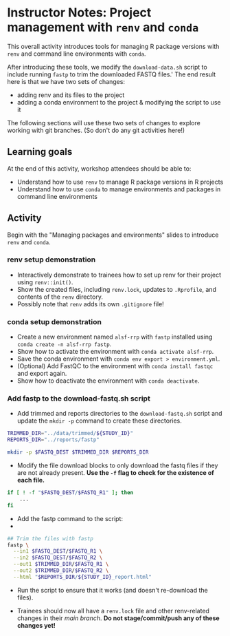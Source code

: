 # Instructor Notes: Project management with `renv` and `conda`

This overall activity introduces tools for managing R package versions with `renv` and command line environments with `conda`.

After introducing these tools, we modify the `download-data.sh` script to include running `fastp` to trim the downloaded FASTQ files.'
The end result here is that we have two sets of changes:

- adding renv and its files to the project
- adding a conda environment to the project & modifying the script to use it

The following sections will use these two sets of changes to explore working with git branches.
(So don't do any git activities here!)

## Learning goals

At the end of this activity, workshop attendees should be able to:

* Understand how to use `renv` to manage R package versions in R projects
* Understand how to use `conda` to manage environments and packages in command line environments


## Activity


Begin with the "Managing packages and environments" slides to introduce `renv` and `conda`.

### renv setup demonstration

* Interactively demonstrate to trainees how to set up renv for their project using `renv::init()`.
* Show the created files, including `renv.lock`, updates to `.Rprofile`, and contents of the `renv` directory.
* Possibly note that `renv` adds its own `.gitignore` file!

### conda setup demonstration

* Create a new environment named `alsf-rrp` with `fastp` installed using `conda create -n alsf-rrp fastp`.
* Show how to activate the environment with `conda activate alsf-rrp`.
* Save the conda environment with `conda env export > environment.yml`.
* (Optional) Add FastQC to the environment with `conda install fastqc` and export again.
* Show how to deactivate the environment with `conda deactivate`.

### Add fastp to the download-fastq.sh script

* Add trimmed and reports directories to the `download-fastq.sh` script and update the `mkdir -p` command to create these directories.

```bash
TRIMMED_DIR="../data/trimmed/${STUDY_ID}"
REPORTS_DIR="../reports/fastp"

mkdir -p $FASTQ_DEST $TRIMMED_DIR $REPORTS_DIR
```

* Modify the file download blocks to only download the fastq files if they are not already present.
**Use the `-f` flag to check for the existence of each file.**

```bash
if [ ! -f "$FASTQ_DEST/$FASTQ_R1" ]; then
    ...
fi
```

* Add the fastp command to the script:
*
```bash
## Trim the files with fastp
fastp \
  --in1 $FASTQ_DEST/$FASTQ_R1 \
  --in2 $FASTQ_DEST/$FASTQ_R2 \
  --out1 $TRIMMED_DIR/$FASTQ_R1 \
  --out2 $TRIMMED_DIR/$FASTQ_R2 \
  --html "$REPORTS_DIR/${STUDY_ID}_report.html"
```

* Run the script to ensure that it works (and doesn't re-download the files).

* Trainees should now all have a `renv.lock` file and other renv-related changes in their _main branch_.
**Do not stage/commit/push any of these changes yet!**
